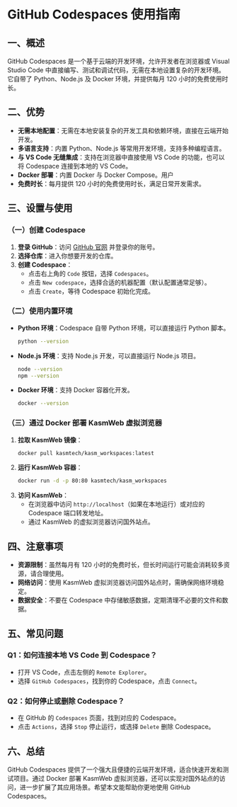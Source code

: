 # GitHub Codespaces 使用指南

## 一、概述
GitHub Codespaces 是一个基于云端的开发环境，允许开发者在浏览器或 Visual Studio Code 中直接编写、测试和调试代码，无需在本地设置复杂的开发环境。它自带了 Python、Node.js 及 Docker 环境，并提供每月 120 小时的免费使用时长。

## 二、优势
- **无需本地配置**：无需在本地安装复杂的开发工具和依赖环境，直接在云端开始开发。
- **多语言支持**：内置 Python、Node.js 等常用开发环境，支持多种编程语言。
- **与 VS Code 无缝集成**：支持在浏览器中直接使用 VS Code 的功能，也可以将 Codespace 连接到本地的 VS Code。
- **Docker 部署**：内置 Docker 与 Docker Compose。用户
- **免费时长**：每月提供 120 小时的免费使用时长，满足日常开发需求。

## 三、设置与使用

### （一）创建 Codespace
1. **登录 GitHub**：访问 [GitHub 官网](https://github.com/) 并登录你的账号。
2. **选择仓库**：进入你想要开发的仓库。
3. **创建 Codespace**：
   - 点击右上角的 `Code` 按钮，选择 `Codespaces`。
   - 点击 `New codespace`，选择合适的机器配置（默认配置通常足够）。
   - 点击 `Create`，等待 Codespace 初始化完成。

### （二）使用内置环境
- **Python 环境**：Codespace 自带 Python 环境，可以直接运行 Python 脚本。
  ```bash
  python --version
  ```
- **Node.js 环境**：支持 Node.js 开发，可以直接运行 Node.js 项目。
  ```bash
  node --version
  npm --version
  ```
- **Docker 环境**：支持 Docker 容器化开发。
  ```bash
  docker --version
  ```

### （三）通过 Docker 部署 KasmWeb 虚拟浏览器
1. **拉取 KasmWeb 镜像**：
   ```bash
   docker pull kasmtech/kasm_workspaces:latest
   ```
2. **运行 KasmWeb 容器**：
   ```bash
   docker run -d -p 80:80 kasmtech/kasm_workspaces
   ```
3. **访问 KasmWeb**：
   - 在浏览器中访问 `http://localhost`（如果在本地运行）或对应的 Codespace 端口转发地址。
   - 通过 KasmWeb 的虚拟浏览器访问国外站点。

## 四、注意事项
- **资源限制**：虽然每月有 120 小时的免费时长，但长时间运行可能会消耗较多资源，请合理使用。
- **网络访问**：使用 KasmWeb 虚拟浏览器访问国外站点时，需确保网络环境稳定。
- **数据安全**：不要在 Codespace 中存储敏感数据，定期清理不必要的文件和数据。

## 五、常见问题
### Q1：如何连接本地 VS Code 到 Codespace？
- 打开 VS Code，点击左侧的 `Remote Explorer`。
- 选择 `GitHub Codespaces`，找到你的 Codespace，点击 `Connect`。

### Q2：如何停止或删除 Codespace？
- 在 GitHub 的 `Codespaces` 页面，找到对应的 Codespace。
- 点击 `Actions`，选择 `Stop` 停止运行，或选择 `Delete` 删除 Codespace。

## 六、总结
GitHub Codespaces 提供了一个强大且便捷的云端开发环境，适合快速开发和测试项目。通过 Docker 部署 KasmWeb 虚拟浏览器，还可以实现对国外站点的访问，进一步扩展了其应用场景。希望本文能帮助你更地使用 GitHub Codespaces。

<!--stackedit_data:
eyJoaXN0b3J5IjpbMTc3MTQwODMzMSwtMTE0Nzk4NTgyNSwxMD
M0NDQzODY0XX0=
-->